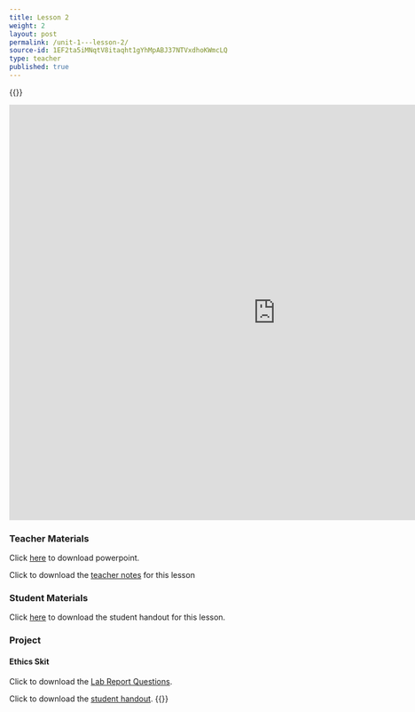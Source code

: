 ```yaml
---
title: Lesson 2
weight: 2
layout: post
permalink: /unit-1---lesson-2/
source-id: 1EF2ta5iMNqtV8itaqht1gYhMpABJ37NTVxdhoKWmcLQ
type: teacher
published: true
---
```

{{<teacher>}}
<iframe src="https://docs.google.com/presentation/d/e/2PACX-1vS9OrcIuWqbTcYogq_R2vXAeso2mdresCkQN8GurkwRKYx9udWiC5I3JO9y5SxGJWlp2-oxfZk9gEnZ/embed?start=false&loop=false&delayms=3000" frameborder="0" width="960" height="749" allowfullscreen="true" mozallowfullscreen="true" webkitallowfullscreen="true"></iframe>

### Teacher Materials 

Click <a href="https://docs.google.com/presentation/d/1y4Q6X1tdN5RD3ATb1Peier_8F93HQGqLKZ0BwwdpvqI/edit?usp=sharing" target="_blank">here</a> to download powerpoint.

Click to download the <a href="../Teacher Notes -  Cigarette Example.pdf" download>teacher notes</a> for this lesson

### Student Materials

Click <a href="https://docs.google.com/document/d/1uBMVggbORtnC_iMVDAiBAYh2zP19rHVQwVRLbNLPCro/edit?usp=sharing" target="_blank">here</a> to download the student handout for this lesson.

### Project

#### Ethics Skit 

Click to download the <a href="https://docs.google.com/document/d/13V92Nhzyk-srTYI3MpEAx9gx_HfwlHGiZ5luO2wcv6k/edit?usp=sharing" target="_blank">Lab Report Questions</a>.

Click to download the <a href="https://docs.google.com/document/d/1lRMeR3TRfSWb0qBGzZp7qpobwtZM0GWQijs03INQ4mw/edit?usp=sharing" target="_blank">student handout</a>.
{{</teacher>}}